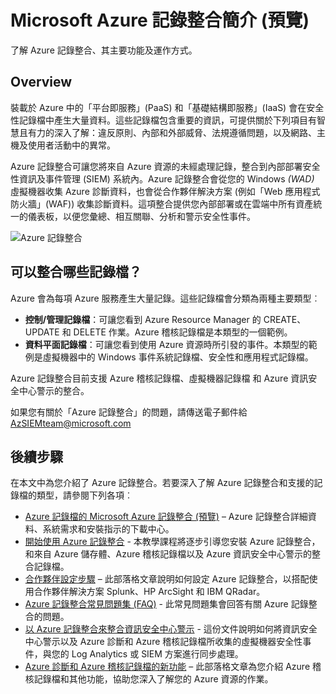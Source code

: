 <properties
   pageTitle="Microsoft Azure 記錄整合簡介 (預覽) | Microsoft Azure"
   description="了解 Azure 記錄整合、其主要功能及運作方式。"
   services="security"
   documentationCenter="na"
   authors="TomShinder"
   manager="MBaldwin"
   editor="TerryLanfear"/>

<tags
   ms.service="security"
   ms.devlang="na"
   ms.topic="article"
   ms.tgt_pltfrm="na"
   ms.workload="na"
   ms.date="08/24/2016"
   ms.author="TomSh"/>

# Microsoft Azure 記錄整合簡介 (預覽)

了解 Azure 記錄整合、其主要功能及運作方式。

## Overview

裝載於 Azure 中的「平台即服務」(PaaS) 和「基礎結構即服務」(IaaS) 會在安全性記錄檔中產生大量資料。這些記錄檔包含重要的資訊，可提供關於下列項目有智慧且有力的深入了解：違反原則、內部和外部威脅、法規遵循問題，以及網路、主機及使用者活動中的異常。

Azure 記錄整合可讓您將來自 Azure 資源的未經處理記錄，整合到內部部署安全性資訊及事件管理 (SIEM) 系統內。Azure 記錄整合會從您的 Windows *(WAD)* 虛擬機器收集 Azure 診斷資料，也會從合作夥伴解決方案 (例如「Web 應用程式防火牆」(WAF)) 收集診斷資料。這項整合提供您內部部署或在雲端中所有資產統一的儀表板，以便您彙總、相互關聯、分析和警示安全性事件。

![Azure 記錄整合][1]

## 可以整合哪些記錄檔？

Azure 會為每項 Azure 服務產生大量記錄。這些記錄檔會分類為兩種主要類型︰

- **控制/管理記錄檔**：可讓您看到 Azure Resource Manager 的 CREATE、UPDATE 和 DELETE 作業。Azure 稽核記錄檔是本類型的一個範例。
- **資料平面記錄檔**：可讓您看到使用 Azure 資源時所引發的事件。本類型的範例是虛擬機器中的 Windows 事件系統記錄檔、安全性和應用程式記錄檔。

Azure 記錄整合目前支援 Azure 稽核記錄檔、虛擬機器記錄檔 和 Azure 資訊安全中心警示的整合。

如果您有關於「Azure 記錄整合」的問題，請傳送電子郵件給 [AzSIEMteam@microsoft.com](mailto:AzSIEMteam@microsoft.com)

## 後續步驟

在本文中為您介紹了 Azure 記錄整合。若要深入了解 Azure 記錄整合和支援的記錄檔的類型，請參閱下列各項︰

- [Azure 記錄檔的 Microsoft Azure 記錄整合 (預覽)](https://www.microsoft.com/download/details.aspx?id=53324) – Azure 記錄整合詳細資料、系統需求和安裝指示的下載中心。
- [開始使用 Azure 記錄整合](security-azure-log-integration-get-started.md) - 本教學課程將逐步引導您安裝 Azure 記錄整合，和來自 Azure 儲存體、Azure 稽核記錄檔以及 Azure 資訊安全中心警示的整合記錄檔。
- [合作夥伴設定步驟](https://blogs.msdn.microsoft.com/azuresecurity/2016/08/23/azure-log-siem-configuration-steps/) – 此部落格文章說明如何設定 Azure 記錄整合，以搭配使用合作夥伴解決方案 Splunk、HP ArcSight 和 IBM QRadar。
- [Azure 記錄整合常見問題集 (FAQ)](security-azure-log-integration-faq.md) - 此常見問題集會回答有關 Azure 記錄整合的問題。
- [以 Azure 記錄整合來整合資訊安全中心警示](../security-center/security-center-integrating-alerts-with-log-integration.md) - 這份文件說明如何將資訊安全中心警示以及 Azure 診斷和 Azure 稽核記錄檔所收集的虛擬機器安全性事件，與您的 Log Analytics 或 SIEM 方案進行同步處理。
- [Azure 診斷和 Azure 稽核記錄檔的新功能](https://azure.microsoft.com/blog/new-features-for-azure-diagnostics-and-azure-audit-logs/) – 此部落格文章為您介紹 Azure 稽核記錄檔和其他功能，協助您深入了解您的 Azure 資源的作業。

<!--Image references-->
[1]: ./media/security-azure-log-integration-overview/azure-log-integration.png

<!---HONumber=AcomDC_0921_2016-->